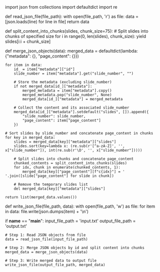 import json
from collections import defaultdict
import re

def read_json_file(file_path):
    with open(file_path, 'r') as file:
        data = [json.loads(line) for line in file]
    return data

def split_content_into_chunks(slides, chunk_size=75):
    # Split slides into chunks of specified size
    for i in range(0, len(slides), chunk_size):
        yield slides[i:i + chunk_size]

def merge_json_objects(data):
    merged_data = defaultdict(lambda: {"metadata": {}, "page_content": {}})

    for item in data:
        id_ = item["metadata"]["id"]
        slide_number = item["metadata"].get("slide_number", "")
        
        # Store the metadata (excluding slide_number)
        if not merged_data[id_]["metadata"]:
            merged_metadata = item["metadata"].copy()
            merged_metadata.pop("slide_number", None)
            merged_data[id_]["metadata"] = merged_metadata
        
        # Collect the content and its associated slide_number
        merged_data[id_]["metadata"].setdefault("slides", []).append({
            "slide_number": slide_number,
            "page_content": item["page_content"]
        })

    # Sort slides by slide_number and concatenate page_content in chunks
    for key in merged_data:
        slides = merged_data[key]["metadata"]["slides"]
        slides.sort(key=lambda x: (re.sub(r'[^a-zA-Z]', '', x["slide_number"]), int(re.sub(r'\D', '', x["slide_number"]))))
        
        # Split slides into chunks and concatenate page_content
        chunked_contents = split_content_into_chunks(slides)
        for idx, chunk in enumerate(chunked_contents, 1):
            merged_data[key]["page_content"][f"c{idx}"] = ' '.join([slide["page_content"] for slide in chunk])
        
        # Remove the temporary slides list
        del merged_data[key]["metadata"]["slides"]

    return list(merged_data.values())

def write_json_file(file_path, data):
    with open(file_path, 'w') as file:
        for item in data:
            file.write(json.dumps(item) + '\n')

if __name__ == "__main__":
    input_file_path = 'input.txt'
    output_file_path = 'output.txt'
    
    # Step 1: Read JSON objects from file
    data = read_json_file(input_file_path)
    
    # Step 2: Merge JSON objects by id and split content into chunks
    merged_data = merge_json_objects(data)
    
    # Step 3: Write merged data to output file
    write_json_file(output_file_path, merged_data)
